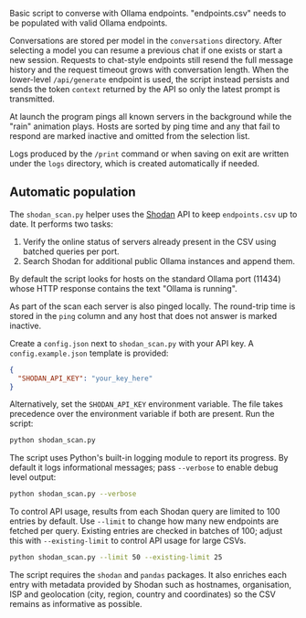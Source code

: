 Basic script to converse with Ollama endpoints.
"endpoints.csv" needs to be populated with valid Ollama endpoints.

Conversations are stored per model in the `conversations` directory. After
selecting a model you can resume a previous chat if one exists or start a new
session. Requests to chat-style endpoints still resend the full message history
and the request timeout grows with conversation length. When the lower-level
`/api/generate` endpoint is used, the script instead persists and sends the
token `context` returned by the API so only the latest prompt is transmitted.

At launch the program pings all known servers in the background while the
"rain" animation plays. Hosts are sorted by ping time and any that fail to
respond are marked inactive and omitted from the selection list.

Logs produced by the `/print` command or when saving on exit are written under
the `logs` directory, which is created automatically if needed.

## Automatic population

The `shodan_scan.py` helper uses the [Shodan](https://www.shodan.io/) API to
keep `endpoints.csv` up to date. It performs two tasks:

1. Verify the online status of servers already present in the CSV using
   batched queries per port.
2. Search Shodan for additional public Ollama instances and append them.

By default the script looks for hosts on the standard Ollama port (11434)
whose HTTP response contains the text "Ollama is running".

As part of the scan each server is also pinged locally. The round-trip time is
stored in the `ping` column and any host that does not answer is marked
inactive.

Create a `config.json` next to `shodan_scan.py` with your API key. A
`config.example.json` template is provided:

```json
{
  "SHODAN_API_KEY": "your_key_here"
}
```

Alternatively, set the `SHODAN_API_KEY` environment variable. The file takes
precedence over the environment variable if both are present. Run the script:

```bash
python shodan_scan.py
```

The script uses Python's built-in logging module to report its progress. By
default it logs informational messages; pass `--verbose` to enable debug level
output:

```bash
python shodan_scan.py --verbose
```

To control API usage, results from each Shodan query are limited to 100 entries by default.
Use `--limit` to change how many new endpoints are fetched per query.
Existing entries are checked in batches of 100; adjust this with `--existing-limit` to
control API usage for large CSVs.

```bash
python shodan_scan.py --limit 50 --existing-limit 25
```

The script requires the `shodan` and `pandas` packages. It also enriches each
entry with metadata provided by Shodan such as hostnames, organisation, ISP and
geolocation (city, region, country and coordinates) so the CSV remains as
informative as possible.

